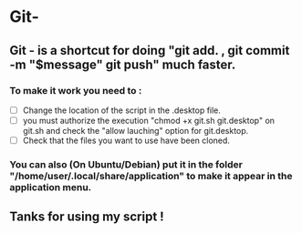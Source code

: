 # Git-

## Git - is a shortcut for doing "git add. , git commit -m "$message" git push" much faster.
### To make it work you need to : 

- [ ] Change the location of the script in the .desktop file. 
- [ ] you must authorize the execution "chmod +x git.sh git.desktop" on git.sh and check the "allow lauching" option for git.desktop. 
- [ ] Check that the files you want to use have been cloned.

### You can also (On Ubuntu/Debian) put it in the folder "/home/user/.local/share/application" to make it appear in the application menu.

## Tanks for using my script ! 

